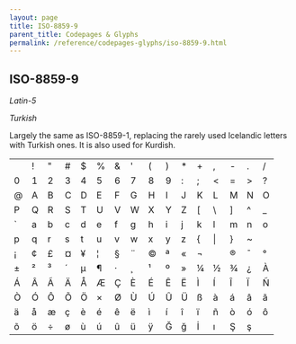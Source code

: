 ```yaml
---
layout: page
title: ISO-8859-9
parent_title: Codepages & Glyphs
permalink: /reference/codepages-glyphs/iso-8859-9.html
---
```


<div id="bpmbook" class="bpmbook" style="direction:ltr;">
<div class="topic_user_field">
<div id="U0">
<h2>ISO-8859-9</h2>
<p><i>Latin-5</i>

<i>Turkish</i></p>
<p>Largely the same as ISO-8859-1, replacing the rarely used Icelandic letters with Turkish ones. It is also used for Kurdish.</p>
<table class="bpmClearC"><tbody>
<tr>
<td>&nbsp;</td>
<td>!</td>
<td>"</td>
<td>#</td>
<td>$</td>
<td>%</td>
<td>&amp; 

</td>
<td>'</td>
<td>(</td>
<td>)</td>
<td>*</td>
<td>+</td>
<td>,</td>
<td>-</td>
<td>.</td>
<td>/</td>
</tr>
<tr>
<td>0</td>
<td>1</td>
<td>2</td>
<td>3</td>
<td>4</td>
<td>5</td>
<td>6</td>
<td>7</td>
<td>8</td>
<td>9</td>
<td>:</td>
<td>;</td>
<td>&lt;</td>
<td>=</td>
<td>&gt;</td>
<td>?</td>
</tr>
<tr>
<td>@</td>
<td>A</td>
<td>B</td>
<td>C</td>
<td>D</td>
<td>E</td>
<td>F</td>
<td>G</td>
<td>H</td>
<td>I</td>
<td>J</td>
<td>K</td>
<td>L</td>
<td>M</td>
<td>N</td>
<td>O</td>
</tr>
<tr>
<td>P</td>
<td>Q</td>
<td>R</td>
<td>S</td>
<td>T</td>
<td>U</td>
<td>V</td>
<td>W</td>
<td>X</td>
<td>Y</td>
<td>Z</td>
<td>[</td>
<td>\</td>
<td>]</td>
<td>^</td>
<td>_</td>
</tr>
<tr>
<td>`</td>
<td>a</td>
<td>b</td>
<td>c</td>
<td>d</td>
<td>e</td>
<td>f</td>
<td>g</td>
<td>h</td>
<td>i</td>
<td>j</td>
<td>k</td>
<td>l</td>
<td>m</td>
<td>n</td>
<td>o</td>
</tr>
<tr>
<td>p</td>
<td>q</td>
<td>r</td>
<td>s</td>
<td>t</td>
<td>u</td>
<td>v</td>
<td>w</td>
<td>x</td>
<td>y</td>
<td>z</td>
<td>{</td>
<td>|</td>
<td>}</td>
<td>~</td>
<td>&nbsp;</td>
</tr>
<tr>
<td>¡</td>
<td>¢</td>
<td>£</td>
<td>¤</td>
<td>¥</td>
<td>¦</td>
<td>§</td>
<td>¨</td>
<td>©</td>
<td>ª</td>
<td>«</td>
<td>¬</td>
<td>­</td>
<td>®</td>
<td>¯</td>
<td>°</td>
</tr>
<tr>
<td>±</td>
<td>²</td>
<td>³</td>
<td>´</td>
<td>µ</td>
<td>¶</td>
<td>·</td>
<td>¸</td>
<td>¹</td>
<td>º</td>
<td>»</td>
<td>¼</td>
<td>½</td>
<td>¾</td>
<td>¿</td>
<td>À</td>
</tr>
<tr>
<td>Á</td>
<td>Â</td>
<td>Ã</td>
<td>Ä</td>
<td>Å</td>
<td>Æ</td>
<td>Ç</td>
<td>È</td>
<td>É</td>
<td>Ê</td>
<td>Ë</td>
<td>Ì</td>
<td>Í</td>
<td>Î</td>
<td>Ï</td>
<td>Ñ</td>
</tr>
<tr>
<td>Ò</td>
<td>Ó</td>
<td>Ô</td>
<td>Õ</td>
<td>Ö</td>
<td>×</td>
<td>Ø</td>
<td>Ù</td>
<td>Ú</td>
<td>Û</td>
<td>Ü</td>
<td>ß</td>
<td>à</td>
<td>á</td>
<td>â</td>
<td>ã</td>
</tr>
<tr>
<td>ä</td>
<td>å</td>
<td>æ</td>
<td>ç</td>
<td>è</td>
<td>é</td>
<td>ê</td>
<td>ë</td>
<td>ì</td>
<td>í</td>
<td>î</td>
<td>ï</td>
<td>ñ</td>
<td>ò</td>
<td>ó</td>
<td>ô</td>
</tr>
<tr>
<td>õ</td>
<td>ö</td>
<td>÷</td>
<td>ø</td>
<td>ù</td>
<td>ú</td>
<td>û</td>
<td>ü</td>
<td>ÿ</td>
<td>Ğ</td>
<td>ğ</td>
<td>İ</td>
<td>ı</td>
<td>Ş</td>
<td>ş</td>
</tr>
</tbody></table>
<p>&nbsp;</p>
</div>
</div>


